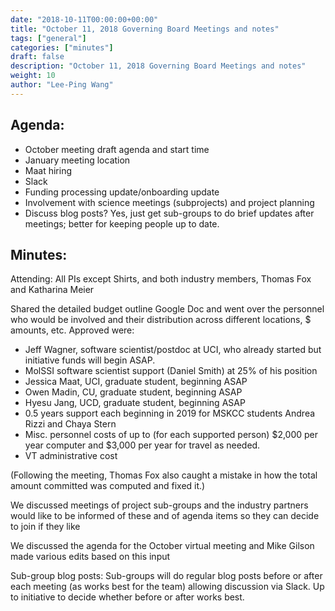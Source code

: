 ```yaml
---
date: "2018-10-11T00:00:00+00:00"
title: "October 11, 2018 Governing Board Meetings and notes"
tags: ["general"]
categories: ["minutes"]
draft: false
description: "October 11, 2018 Governing Board Meetings and notes"
weight: 10
author: "Lee-Ping Wang"
---
```


## Agenda: 
- October meeting draft agenda and start time
- January meeting location
- Maat hiring
- Slack
- Funding processing update/onboarding update
- Involvement with science meetings (subprojects) and project planning 
- Discuss blog posts? Yes, just get sub-groups to do brief updates after meetings; better for keeping people up to date.

## Minutes:
Attending: All PIs except Shirts, and both industry members, Thomas Fox and Katharina Meier

Shared the detailed budget outline Google Doc and went over the personnel who would be involved and their distribution across different locations, $ amounts, etc. Approved were:

- Jeff Wagner, software scientist/postdoc at UCI, who already started but initiative funds will begin ASAP.
- MolSSI software scientist support (Daniel Smith) at 25% of his position
- Jessica Maat, UCI, graduate student, beginning ASAP
- Owen Madin, CU, graduate student, beginning ASAP
- Hyesu Jang, UCD, graduate student, beginning ASAP
- 0.5 years support each beginning in 2019 for MSKCC students Andrea Rizzi and Chaya Stern
- Misc. personnel costs of up to (for each supported person) \$2,000 per year computer and \$3,000 per year for travel as needed.
- VT administrative cost

(Following the meeting, Thomas Fox also caught a mistake in how the total amount committed was computed and fixed it.)

We discussed meetings of project sub-groups and the industry partners would like to be informed of these and of agenda items so they can decide to join if they like

We discussed the agenda for the October virtual meeting and Mike Gilson made various edits based on this input

Sub-group blog posts: Sub-groups will do regular blog posts before or after each meeting (as works best for the team) allowing discussion via Slack. Up to initiative to decide whether before or after works best.
